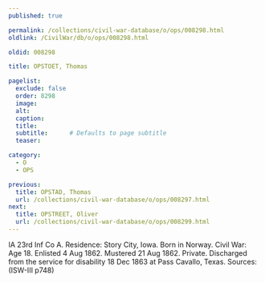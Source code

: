 ```yaml
---
published: true

permalink: /collections/civil-war-database/o/ops/008298.html
oldlink: /CivilWar/db/o/ops/008298.html

oldid: 008298

title: OPSTOET, Thomas

pagelist:
  exclude: false
  order: 8298
  image: 
  alt:
  caption:
  title:
  subtitle:      # Defaults to page subtitle
  teaser:

category: 
  - O 
  - OPS

previous:
  title: OPSTAD, Thomas
  url: /collections/civil-war-database/o/ops/008297.html  
next:
  title: OPSTREET, Oliver
  url: /collections/civil-war-database/o/ops/008299.html   
---
```

IA 23rd Inf Co A. Residence: Story City, Iowa. Born in Norway. Civil War: Age 18. Enlisted 4 Aug 1862. Mustered 21 Aug 1862. Private. Discharged from the service for disability 18 Dec 1863 at Pass Cavallo, Texas. Sources: (ISW-III p748)
